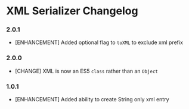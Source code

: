 # XML Serializer Changelog

### 2.0.1

* [ENHANCEMENT] Added optional flag to `toXML` to exclude xml prefix

### 2.0.0

* [CHANGE] XML is now an ES5 `class` rather than an `Object`

### 1.0.1

* [ENHANCEMENT] Added ability to create String only xml entry
